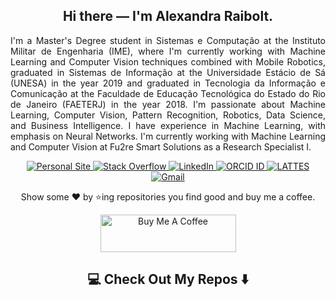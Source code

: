 <h2 align="center">Hi there — I'm Alexandra Raibolt.</h2>

<p align="justify">
I'm a Master's Degree student in Sistemas e Computação at the Instituto Militar de Engenharia (IME), where I'm currently working with Machine Learning and Computer Vision techniques combined with Mobile Robotics, graduated in Sistemas de Informação at the Universidade Estácio de Sá (UNESA) in the year 2019 and graduated in Tecnologia da Informação e Comunicação at the Faculdade de Educação Tecnológica do Estado do Rio de Janeiro (FAETERJ) in the year 2018. I'm passionate about Machine Learning, Computer Vision, Pattern Recognition, Robotics, Data Science, and Business Intelligence. I have experience in Machine Learning, with emphasis on Neural Networks. I'm currently working with Machine Learning and Computer Vision at Fu2re Smart Solutions as a Research Specialist I.
</p>

<p align="center">
  <a href="http://whoisraibolt.com.br" target="_blank">
      <img alt="Personal Site" src="https://img.shields.io/badge/-Personal_Site-24292E?style=for-the-badge&logoColor=white">
  </a>
  <a href="https://stackoverflow.com/users/8233320/whoisraibolt" target="_blank">
      <img alt="Stack Overflow" src="https://img.shields.io/badge/-Stack%20Overflow-24292E?style=for-the-badge&logoColor=white">
  </a>
  <a href="https://www.linkedin.com/in/whoisraibolt" target="_blank">
    <img alt="LinkedIn" src="https://img.shields.io/badge/linkedin-24292E.svg?&style=for-the-badge&logoColor=white">
  </a>
  <a href="https://orcid.org/0000-0002-8982-596X" target="_blank">
      <img alt="ORCID ID" src="https://img.shields.io/badge/-ORCID_ID-24292E?style=for-the-badge&logoColor=white">
  </a>
  <a href="http://buscatextual.cnpq.br/buscatextual/visualizacv.do?id=K8693241P4" target="_blank">
      <img alt="LATTES" src="https://img.shields.io/badge/-LATTES-24292E?style=for-the-badge&logoColor=white">
  </a>
  <a href="mailto:alexandra.raibolt@gmail.com" target="_blank">
      <img alt="Gmail" src="https://img.shields.io/badge/-Gmail-24292E?style=for-the-badge&logoColor=white">
  </a>
</p>

<p align="center">
  Show some ❤️ by ⭐ing repositories you find good and buy me a coffee.
</p>

<p align="center">
  <a href="https://www.buymeacoffee.com/whoisraibolt" target="_blank">
    <img src="https://cdn.buymeacoffee.com/buttons/v2/default-yellow.png" alt="Buy Me A Coffee" height=60px; width=217px;">
  </a>
</p>

<h2  align="center">💻 Check Out My Repos ⬇️ </h2>
